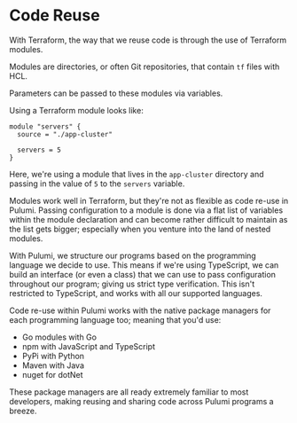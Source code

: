 # Code Reuse

With Terraform, the way that we reuse code is through the use of Terraform modules.

Modules are directories, or often Git repositories, that contain `tf` files with HCL.

Parameters can be passed to these modules via variables.

Using a Terraform module looks like:

```hcl
module "servers" {
  source = "./app-cluster"

  servers = 5
}
```

Here, we're using a module that lives in the `app-cluster` directory and passing in the value of `5` to the `servers` variable.

Modules work well in Terraform, but they're not as flexible as code re-use in Pulumi. Passing configuration to a module is done via a flat list of variables within the module declaration and can become rather difficult to maintain as the list gets bigger; especially when you venture into the land of nested modules.

With Pulumi, we structure our programs based on the programming language we decide to use. This means if we're using TypeScript, we can build an interface (or even a class) that we can use to pass configuration throughout our program; giving us strict type verification. This isn't restricted to TypeScript, and works with all our supported languages.

Code re-use within Pulumi works with the native package managers for each programming language too; meaning that you'd use:

- Go modules with Go
- npm with JavaScript and TypeScript
- PyPi with Python
- Maven with Java
- nuget for dotNet

These package managers are all ready extremely familiar to most developers, making reusing and sharing code across Pulumi programs a breeze.
